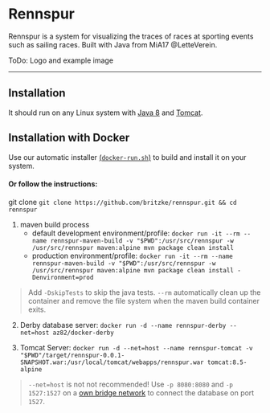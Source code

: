 # Rennspur
Rennspur is a system for visualizing the traces of races at sporting events such as sailing races. Built with Java from MiA17 @LetteVerein.

ToDo: Logo and example image

---

## Installation
It should run on any Linux system with [Java 8](http://www.oracle.com/technetwork/java/index.html) and [Tomcat](https://tomcat.apache.org/).

## Installation with Docker
Use our automatic installer [(```docker-run.sh```)](https://github.com/britzke/rennspur/blob/master/docker-run.sh) to build and install it on your system.
#### Or follow the instructions:

git clone
```git clone https://github.com/britzke/rennspur.git && cd rennspur```
1) maven build process
    - default development environment/profile:
```docker run -it --rm --name rennspur-maven-build -v "$PWD":/usr/src/rennspur -w /usr/src/rennspur maven:alpine mvn package clean install```
    - production environment/profile:
```docker run -it --rm --name rennspur-maven-build -v "$PWD":/usr/src/rennspur -w /usr/src/rennspur maven:alpine mvn package clean install -Denvironment=prod```

> Add ```-DskipTests``` to skip the java tests. ```--rm``` automatically clean up the container and remove the file system when the maven build container exits.

2) Derby database server:
```docker run -d --name rennspur-derby --net=host az82/docker-derby```

3) Tomcat Server:
```docker run -d --net=host --name rennspur-tomcat -v "$PWD"/target/rennspur-0.0.1-SNAPSHOT.war:/usr/local/tomcat/webapps/rennspur.war tomcat:8.5-alpine```

> ```--net=host``` is not not recommended! Use ```-p 8080:8080``` and ```-p 1527:1527``` on a [own bridge network](https://docs.docker.com/engine/userguide/networking/#a-bridge-network) to connect the database on port ```1527```.